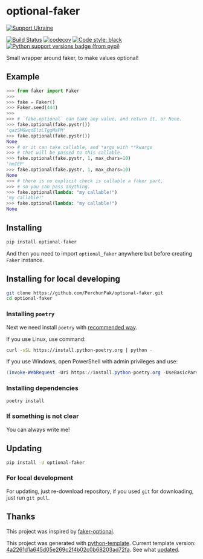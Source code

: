 # optional-faker

[![Support Ukraine](https://badgen.net/badge/support/UKRAINE/?color=0057B8&labelColor=FFD700)](https://www.gov.uk/government/news/ukraine-what-you-can-do-to-help)

[![Build Status](https://github.com/PerchunPak/optional-faker/actions/workflows/test.yml/badge.svg?branch=master)](https://github.com/PerchunPak/optional-faker/actions?query=workflow%3Atest)
[![codecov](https://codecov.io/gh/PerchunPak/optional-faker/branch/master/graph/badge.svg)](https://codecov.io/gh/PerchunPak/optional-faker)
[![Code style: black](https://img.shields.io/badge/code%20style-black-000000.svg)](https://github.com/psf/black)
[![Python support versions badge (from pypi)](https://img.shields.io/pypi/pyversions/optional-faker)](https://www.python.org/downloads/)

Small wrapper around faker, to make values optional!

## Example

```py
>>> from faker import Faker
>>> 
>>> fake = Faker()
>>> Faker.seed(444)
>>> 
>>> # `fake.optional` can take any value, and return it, or None.
>>> fake.optional(fake.pystr())
'qazSMGwqdElzLTggMaPM'
>>> fake.optional(fake.pystr())
None
>>> # or it can take callable, and *args with **kwargs
>>> # that will be passed to this callable.
>>> fake.optional(fake.pystr, 1, max_chars=10)
'hmIEP'
>>> fake.optional(fake.pystr, 1, max_chars=10)
None
>>> # there is no explicit check is callable a faker part,
>>> # so you can pass anything.
>>> fake.optional(lambda: "my callable!")
'my callable!'
>>> fake.optional(lambda: "my callable!")
None
```

## Installing

```bash
pip install optional-faker
```

And then you need to import `optional_faker` anywhere but before creating `Faker` instance.

## Installing for local developing

```bash
git clone https://github.com/PerchunPak/optional-faker.git
cd optional-faker
```

### Installing `poetry`

Next we need install `poetry` with [recommended way](https://python-poetry.org/docs/master/#installation).

If you use Linux, use command:

```bash
curl -sSL https://install.python-poetry.org | python -
```

If you use Windows, open PowerShell with admin privileges and use:

```powershell
(Invoke-WebRequest -Uri https://install.python-poetry.org -UseBasicParsing).Content | python -
```

### Installing dependencies

```bash
poetry install
```

### If something is not clear

You can always write me!

## Updating

```bash
pip install -U optional-faker
```

### For local development

For updating, just re-download repository,
if you used `git` for downloading, just run `git pull`.

## Thanks

This project was inspired by [faker-optional](https://github.com/lyz-code/faker-optional).

This project was generated with [python-template](https://github.com/PerchunPak/python-template).
Current template version: [4a2261d1a645d05e269c2f4b02c0b68203ad72fa](https://github.com/PerchunPak/python-template/tree/4a2261d1a645d05e269c2f4b02c0b68203ad72fa).
See what [updated](https://github.com/PerchunPak/python-template/compare/4a2261d1a645d05e269c2f4b02c0b68203ad72fa...master).
